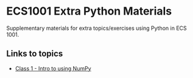 # ECS1001 Extra Python Materials
Supplementary materials for extra topics/exercises using Python in ECS 1001.

## Links to topics
- [Class 1 - Intro  to using NumPy](./class-1-numpy-intro/README.md)
